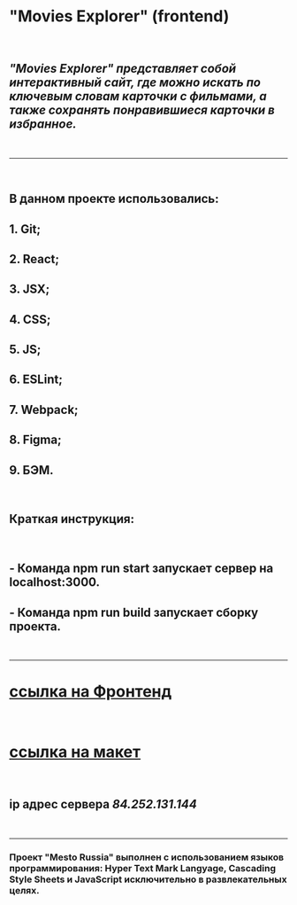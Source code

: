 # **"Movies Explorer" (frontend)** 
<br />

## *"Movies Explorer" представляет собой интерактивный сайт, где можно искать по ключевым словам карточки с фильмами, а также сохранять понравившиеся карточки в избранное.*
<br />

---
<br />

## В данном проекте использовались: 

## 1. Git;
## 2. React;
## 3. JSX;
## 4. CSS;
## 5. JS;
## 6. ESLint;
## 7. Webpack;
## 8. Figma;
## 9. БЭМ.
<br />

## Краткая инструкция:
<br />

## - Команда npm run start запускает сервер на localhost:3000.
## - Команда npm run build запускает сборку проекта.
<br />

---

# [ссылка на Фронтенд](https://prof.movies.explorer.nomoredomains.club/)

<br />

# [ссылка на макет](<https://www.figma.com/file/oBVUQf2XYTRrq2ENZsGnwi/Diploma-(Copy)?node-id=932%3A4497>)

<br />

## **ip адрес сервера** _84.252.131.144_
<br />

---

### Проект "Mesto Russia" выполнен с использованием языков программирования: Hyper Text Mark Langyage, Cascading Style Sheets и JavaScript исключительно в развлекательных целях.
